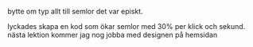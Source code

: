 bytte om typ allt till semlor det var episkt.

lyckades skapa en kod som ökar semlor med 30% per klick och sekund.
nästa lektion kommer jag nog jobba med designen på hemsidan